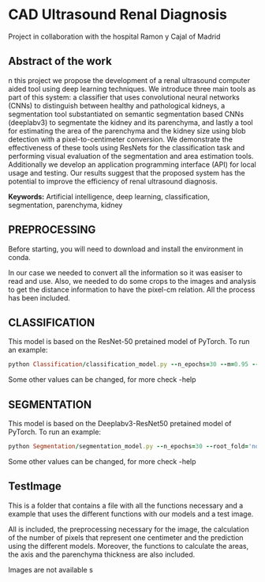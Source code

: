 # CAD Ultrasound Renal Diagnosis

Project in collaboration with the hospital Ramon y Cajal of Madrid

## Abstract of the work 

n this project we propose the development of a renal ultrasound computer aided tool using deep learning techniques. We introduce three main tools as part of this system: a classifier that uses convolutional neural networks (CNNs) to distinguish between healthy and pathological kidneys, a segmentation tool substantiated on semantic segmentation based CNNs (deeplabv3) to segmentate the kidney and its parenchyma, and lastly a tool for estimating the area of the parenchyma and the kidney size using blob detection with a pixel-to-centimeter conversion. We demonstrate the effectiveness of these tools using ResNets for the classification task and performing visual evaluation of the segmentation and area estimation tools. Additionally we develop an application programming interface (API) for local usage and testing. Our results suggest that the proposed system has the potential to improve the efficiency of renal ultrasound diagnosis.

$\textbf{Keywords:}$ Artificial intelligence, deep learning, classification, segmentation, parenchyma, kidney

## PREPROCESSING

Before starting, you will need to download and install the environment in conda.

In our case we needed to convert all the information so it was easiser to read and use. Also, we needed to do some crops to the images and analysis to get the distance information to have the pixel-cm relation.
All the process has been included.

## CLASSIFICATION

This model is based on the ResNet-50 pretained model of PyTorch.
To run an example:

```ruby
python Classification/classification_model.py --n_epochs=30 --m=0.95 --root_img='cropped_images'
```
Some other values can be changed, for more check -help


## SEGMENTATION

This model is based on the Deeplabv3-ResNet50 pretained model of PyTorch.
To run an example:

```ruby
python Segmentation/segmentation_model.py --n_epochs=30 --root_fold='normal_crop' --fold_img='good_img' --fold_masks='mask_parenquima' --batch=8
```
Some other values can be changed, for more check -help

## TestImage

This is a folder that contains a file with all the functions necessary and a example that uses the different functions with our models and a test image. 

All is included, the preprocessing necessary for the image, the calculation of the number of pixels that represent one centimeter and the prediction using the different models. Moreover, the functions to calculate the areas, the axis and the parenchyma thickness are also included.


Images are not available s
